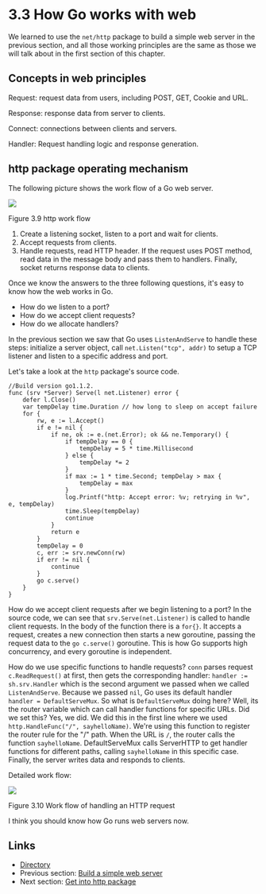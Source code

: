# 3.3 How Go works with web

We learned to use the `net/http` package to build a simple web server in the previous section, and all those working principles are the same as those we will talk about in the first section of this chapter.

## Concepts in web principles

Request: request data from users, including POST, GET, Cookie and URL.

Response: response data from server to clients.

Connect: connections between clients and servers.

Handler: Request handling logic and response generation.

## http package operating mechanism

The following picture shows the work flow of a Go web server.

![](images/3.3.http.png?raw=true)

Figure 3.9 http work flow

1. Create a listening socket, listen to a port and wait for clients.
2. Accept requests from clients.
3. Handle requests, read HTTP header. If the request uses POST method, read data in the message body and pass them to handlers. Finally, socket returns response data to clients.

Once we know the answers to the three following questions, it's easy to know how the web works in Go.

- How do we listen to a port?
- How do we accept client requests?
- How do we allocate handlers?

In the previous section we saw that Go uses `ListenAndServe` to handle these steps: initialize a server object, call `net.Listen("tcp", addr)` to setup a TCP listener and listen to a specific address and port.

Let's take a look at the `http` package's source code.

	//Build version go1.1.2.
	func (srv *Server) Serve(l net.Listener) error {
		defer l.Close()
		var tempDelay time.Duration // how long to sleep on accept failure
		for {
			rw, e := l.Accept()
			if e != nil {
				if ne, ok := e.(net.Error); ok && ne.Temporary() {
					if tempDelay == 0 {
						tempDelay = 5 * time.Millisecond
					} else {
						tempDelay *= 2
					}
					if max := 1 * time.Second; tempDelay > max {
						tempDelay = max
					}
					log.Printf("http: Accept error: %v; retrying in %v", e, tempDelay)
					time.Sleep(tempDelay)
					continue
				}
				return e
			}
			tempDelay = 0
			c, err := srv.newConn(rw)
			if err != nil {
				continue
			}
			go c.serve()
		}
	}

	
How do we accept client requests after we begin listening to a port? In the source code, we can see that `srv.Serve(net.Listener)` is called to handle client requests. In the body of the function there is a `for{}`. It accepts a request, creates a new connection then starts a new goroutine, passing the request data to the `go c.serve()` goroutine. This is how Go supports high concurrency, and every goroutine is independent.

How do we use specific functions to handle requests? `conn` parses request `c.ReadRequest()` at first, then gets the corresponding handler: `handler := sh.srv.Handler` which is the second argument we passed when we called `ListenAndServe`. Because we passed `nil`, Go uses its default handler `handler = DefaultServeMux`. So what is `DefaultServeMux` doing here? Well, its the router variable which can call handler functions for specific URLs. Did we set this? Yes, we did. We did this in the first line where we used `http.HandleFunc("/", sayhelloName)`. We're using this function to register the router rule for the "/" path. When the URL is `/`, the router calls the function `sayhelloName`. DefaultServeMux calls ServerHTTP to get handler functions for different paths, calling `sayhelloName` in this specific case. Finally, the server writes data and responds to clients.

Detailed work flow:

![](images/3.3.illustrator.png?raw=true)

Figure 3.10 Work flow of handling an HTTP request

I think you should know how Go runs web servers now.

## Links

- [Directory](preface.md)
- Previous section: [Build a simple web server](03.2.md)
- Next section: [Get into http package](03.4.md)
